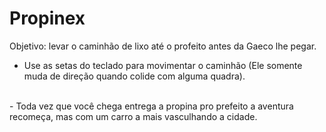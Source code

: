 # Propinex

Objetivo: levar o caminhão de lixo até o profeito antes da Gaeco lhe pegar.
<br>
- Use as setas do teclado para movimentar o caminhão (Ele somente muda de direção quando colide com alguma quadra).
<br>
- Toda vez que você chega entrega a propina pro prefeito a aventura recomeça, mas com um carro a mais vasculhando a cidade.